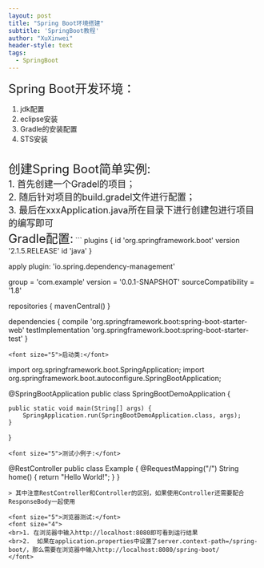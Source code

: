 ```yaml
---
layout: post
title: "Spring Boot环境搭建"
subtitle: 'SpringBoot教程'
author: "XuXinwei"
header-style: text
tags:
  - SpringBoot
---
```

<font size="5"> Spring Boot开发环境：</font>
1. jdk配置
2. eclipse安装
3. Gradle的安装配置
4. STS安装
<br>
<font size="5"> 创建Spring Boot简单实例:</font>
<font size="4">
<br>1. 首先创建一个Gradel的项目；
<br>2. 随后针对项目的build.gradel文件进行配置；
<br>3. 最后在xxxApplication.java所在目录下进行创建包进行项目的编写即可
</font>
<br><font size="5"> Gradle配置:</font>
```
plugins {
	id 'org.springframework.boot' version '2.1.5.RELEASE'
	id 'java'
}

apply plugin: 'io.spring.dependency-management'

group = 'com.example'
version = '0.0.1-SNAPSHOT'
sourceCompatibility = '1.8'

repositories {
	mavenCentral()
}

dependencies {
	compile 'org.springframework.boot:spring-boot-starter-web'
	testImplementation 'org.springframework.boot:spring-boot-starter-test'
}

```
<font size="5">启动类:</font>
```
import org.springframework.boot.SpringApplication;
import org.springframework.boot.autoconfigure.SpringBootApplication;

@SpringBootApplication
public class SpringBootDemoApplication {

	public static void main(String[] args) {
		SpringApplication.run(SpringBootDemoApplication.class, args);
	}

}

```
<font size="5">测试小例子:</font>
```
@RestController
public class Example {
    @RequestMapping("/")
    String home() {
        return "Hello World!";
    }
}
```
> 其中注意RestController和Controller的区别，如果使用Controller还需要配合ResponseBody一起使用

<font size="5">浏览器测试:</font>
<font size="4">
<br>1. 在浏览器中输入http://localhost:8080即可看到运行结果
<br>2.  如果在application.properties中设置了server.context-path=/spring-boot/，那么需要在浏览器中输入http://localhost:8080/spring-boot/
</font>
